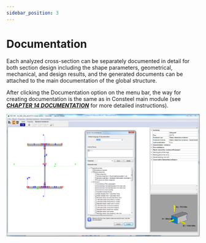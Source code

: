 ```yaml
---
sidebar_position: 3
---
```

# Documentation

Each analyzed cross-section can be separately documented in detail for both section design including the shape parameters, geometrical, mechanical, and design results, and the generated documents can be attached to the main documentation of the global structure.

<!-- /wp:paragraph -->

<!-- wp:paragraph {"align":"justify"} -->

After clicking the Documentation option on the menu bar, the way for creating documentation is the same as in Consteel main module (see **_[CHAPTER 14 DOCUMENTATION](../13_0_documentation-2/13_1_the-document-tab.md)_** for more detailed instructions).

<!-- /wp:paragraph -->

<!-- wp:image {"align":"center","id":6742,"width":714,"height":453,"sizeSlug":"large","linkDestination":"media"} -->

[![](./img/wp-content-uploads-2021-04-section_documentation-1024x651.png)](https://consteelsoftware.com/wp-content/uploads/2021/04/section_documentation.png)

<!-- /wp:image -->
